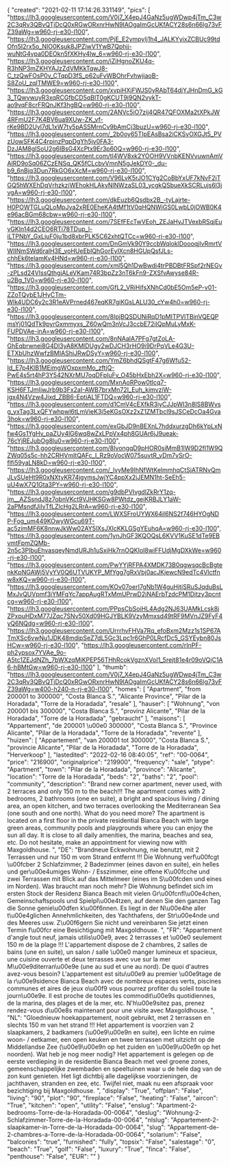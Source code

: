 {
"created": "2021-02-11 17:14:26.331149",
"pics": [
"https://lh3.googleusercontent.com/V0j7_X4epJ4GaNz5ugWDwp4jTm_C3w2C3qRv3QBvQTjDcQ0xRGwORxnrHwN9IAOgaImGcUKfACY28s6n66lg73vFZ39aWg=w960-rj-e30-l100",
"https://lh3.googleusercontent.com/PjE_E2ympyIj1h4_JALKYyixZCBUc99tdOfn5I2rx5o_NIO0Ksuk8JPZjwV1YwB7Qphjj-wuNtG4vpa0DEOkn5fXKHy4Iw_6=w960-rj-e30-l100",
"https://lh3.googleusercontent.com/iZiHgnoZKU4q-R3hNP3mZKHYAJzZdVMKkTqwJ8-C_tzQwFOsP0v_CTqpD3fS_p62uFvWBOhrFvhwjiaoB-S8ZoU_zqITMWE9=w960-rj-e30-l100",
"https://lh3.googleusercontent.com/xvpiHXjFWJS0yRAbT64djYJHnDmG_kG3_TQwvwuyR3xqRCGfbCD5qBlT0gKCUT9j9QN2vykT-ao9vqF8crFRQnJKf3hgBQ=w960-rj-e30-l100",
"https://lh3.googleusercontent.com/2ANVc5iO7zij4QR47QFOXMa2tXPkJW4RFmU2F7K4BV6ua9XUw-ZK_vf-rKe9BD2Uyl7dL1xW7ty5pASSMrnCv9bAmCj3buzU=w960-rj-e30-l100",
"https://lh3.googleusercontent.com/_2b0oy65TIpEAsBsa2iCKSvOXGJt5_PVzUowSFK4C4rpinzPqpDgYh5jv0FA3-DzJAM8gISoU2g6IBsG4XcPtx9Er3p60Q=w960-rj-e30-l100",
"https://lh3.googleusercontent.com/tl4WV8xk2YOOH9VVnbKENVvuwnAmVAlRD9oSq06ZCzENSq_QK5fCLcbvVmnN5gJekDY0-_du-b9_6nBjq3Dun7RkGO6xXcM=w960-rj-e30-l100",
"https://lh3.googleusercontent.com/V96LvK5rJO1CYg2CoBbYxUF7kNvF2jTGQ5hWXEhDqVrhzkzjWEhokHLAkyNlNWzaSL03_ycgkQSbueXkSCRLujs6l3jvgA=w960-rj-e30-l100",
"https://lh3.googleusercontent.com/dkEuzb6Qsdbx2B_-tyLajrte-H0POWTGLuQLoMpJva2xRE0EheKA4tMf1tV0qHQNWjGS0LwbL0jOWB0K4e96acBGm68cbw=w960-rj-e30-l100",
"https://lh3.googleusercontent.com/7SEfFEcTwVEoh_ZEJaHyJTVexbRSqjEuvGKln14d2CEO6RTi78TDup_l-iLTPNbY_GxLjuF0ju1bd8xbrPLK5C62xhtQTCc=w960-rj-e30-l100",
"https://lh3.googleusercontent.com/DnGmVk90Y9ccbWqIoklDoooqjIvRmrtVWIINmSWd6ralH3E_voHUeEblQhGorEyIXcn8HGUpQsfJLs-chhEk6telamKv4HNd=w960-rj-e30-l100",
"https://lh3.googleusercontent.com/xml5Qh1DwBwdi4trPBDBtFRSpf2rNEGv-zPLsd24VIssQthgjALeVKam74R3bpZz3nT6kFn9-ZXSfvAwyse84R-u2Bg_1V0=w960-rj-e30-l100",
"https://lh3.googleusercontent.com/GfL2_VRiHifsXNhCd0bE5Om5eP-v01-ZZoTQybE1JHyCTm-Wlk4UDC6y2c3R1eAVPrned467eqKR7giKGsLALU30_cYw4h0=w960-rj-e30-l100",
"https://lh3.googleusercontent.com/8IpjBQSDUNiRqD1pMITPVlTBinVQEQPmsYj01QdTk9pyrGxmmyxs_Z60wQm3nVcJ3ccbE72iIQpMuLyMxK-FUPDVAe-inA=w960-rj-e30-l100",
"https://lh3.googleusercontent.com/8nNAalA7PFg7gtZoLA-GhEqbrwnei8G4Dl3yA8KMlDUgy2wDJCH3rHO9i9DrPqVLe4G3U-ETXbUhzWwfzBMIAShiJRwDSyY=w960-rj-e30-l100",
"https://lh3.googleusercontent.com/YmZ6bhdQSgtF47g6Wfu52-Id_E7p4KlB1MEimgWOxpxmMo_zftjQ-PwE4s5rt4hP3Y542NXrMU7oqDFpIuFv_O45bHxEbh2X=w960-rj-e30-l100",
"https://lh3.googleusercontent.com/MxnAoRPow0tlcq7-KSH6FTJmIjwJrb9b3Fx2aI-AWB7brxMn72I_Euh_kimvziW-jgx4N4Vzw4Jixd_ZBB6-EptiAL1FTDQ=w960-rj-e30-l100",
"https://lh3.googleusercontent.com/d1CmV4cEXfkR3iyCJJpWI3n8IS8BWvsg_yxTag3LxQFYwhpwl6tLmVieK3j5eKGsOXz2xZ1ZMTbcl9sJSCeDcOa4Gva3hok=w960-rj-e30-l100",
"https://lh3.googleusercontent.com/exGbJD9nBEXnL7hddxurzgDh6kYpLxNfw4Gs1YgHv_paZUy4lG6wq8wZxLPpVx4ph8GUAr6jJ9ueak-76cYjREJubOg8lu0=w960-rj-e30-l100",
"https://lh3.googleusercontent.com/8IvongqD9pHOR0siMmB1IW9D2fI1W9QZWq05s5c-hh2CRHVmItQAFc_I_Rz9oVocW075suvtR_vDm7vSrO-flfi59yaLN8kD=w960-rj-e30-l100",
"https://lh3.googleusercontent.com/_lvyMe9IhNfWtKelmmhqCtSjATRNvQmJLvSUeHt9R0xNXtyKR74jgymsJwjYC4ppXx2jJEMN1ht-SeEh5-uU4wX7Q1Gta3PY=w960-rj-e30-l100",
"https://lh3.googleusercontent.com/g9dbPVIvgdlZkRrY1zq-jm__AZSsndJ8z7obnVKct9VJHKSGw8PWtdz_geiKRBJLY1aW-2aPMsndfJiIvTfLZlcHg2LRrA=w960-rj-e30-l100",
"https://lh3.googleusercontent.com/LWXSFroUYWX64il6NS2f746HYOgNDP-Fog_um449KOwyWGcu69T-ac5zimMF6K8nnwJkWw02AY5lXsJXlcKKLGSgYEuhqA=w960-rj-e30-l100",
"https://lh3.googleusercontent.com/1ynJhGF3KQOQsL6KVV1KuSE1dTe9EBvmtFpmZQMb-2n5c3PIbuEhvasqeyNmdURJh1uSxjHk7rnOQKIoI8wiFFUdjMgDXkWe=w960-rj-e30-l100",
"https://lh3.googleusercontent.com/PwYYjRFPA4XMDK73B0qgwsqcBcBgtenkKpNGAWj5VyYV0Q6UTVUKYP_MfYgg7gRxVbj0acJKjewcN9edTc4VIctfnw8xKQ=w960-rj-e30-l100",
"https://lh3.googleusercontent.com/KOv07oerI7gNb1W4guHjtjSRuSJqduBsLMxJvQUVpmf3iYMFqYc7appAugRTxMmUPrwD2jNAErbTzdcPM1Ditzy3pcntcg=w960-rj-e30-l100",
"https://lh3.googleusercontent.com/PPpsCbSoiHL4Adg2NJ63UAMkLcsk8jZPxpuHDxM77JZqc7SNv50Xd09HGJYBLK9VzyMmxsd49tRF9MVnJZ9FyF4yQ6NQdg=w960-rj-e30-l100",
"https://lh3.googleusercontent.com/UrrrhvFHVa7Rq_efoBxm2Mzz1s1SP67ATmXSc6vwNu1JDK48mdipSeZ7dL5Gc3Lpc1r6GhP0LRcfDc5_GSYEybn80JsHCw=w960-rj-e30-l100",
"https://lh3.googleusercontent.com/rInPF-ph2ypsox7YVAe_9o-A5tc1ZEJdNZh_7bWXzqMjKPEP56THhRcokVgznXVoI1_5rejt81e4r09oVQjC1A6-hBMtGw=w960-rj-e30-l100"
],
"thumb": "https://lh3.googleusercontent.com/V0j7_X4epJ4GaNz5ugWDwp4jTm_C3w2C3qRv3QBvQTjDcQ0xRGwORxnrHwN9IAOgaImGcUKfACY28s6n66lg73vFZ39aWg=w400-h240-n-rj-e30-l100",
"homes": [
"Apartment",
"from 200001 to 300000",
"Costa Blanca S.",
"Alicante Province",
"Pilar de la Horadada",
"Torre de la Horadada",
"resale"
],
"hauser": [
"Wohnung",
"von 200001 bis 300000",
"Costa Blanca S.",
"provinz Alicante",
"Pilar de la Horadada",
"Torre de la Horadada",
"gebraucht"
],
"maisons": [
"Appartement",
"de 200001 \u00e0 300000",
"Costa Blanca S.",
"Province Alicante",
"Pilar de la Horadada",
"Torre de la Horadada",
"revente"
],
"huizen": [
"Appartement",
"van 200001 tot 300000",
"Costa Blanca S.",
"provincie Alicante",
"Pilar de la Horadada",
"Torre de la Horadada",
"Herverkoop"
],
"lastedited": "2022-02-16 08:40:05",
"ref": "00-0064",
"price": "216900",
"originalprice": "219900",
"frequency": "sale",
"ptype": "Apartment",
"town": "Pilar de la Horadada",
"province": "Alicante",
"location": "Torre de la Horadada",
"beds": "2",
"baths": "2",
"pool": "community",
"description": "Brand new corner apartment, never used, with 2 terraces and only 150 m to the beach!!! The apartment comes with 2 bedrooms, 2 bathrooms (one en suite), a bright and spacious living / dining area, an open kitchen, and two terraces overlooking the Mediterranean Sea (one south and one north). What do you need more? The apartment is located on a first floor in the private residential Bianca Beach with large green areas, community pools and playgrounds where you can enjoy the sun all day. It is close to all daily amenities, the marina, beaches and sea, etc. Do not hesitate, make an appointment for viewing now with Maxgoldhouse.  ",
"DE": "Brandneue Eckwohnung, nie benutzt, mit 2 Terrassen und nur 150 m vom Strand entfernt !!! Die Wohnung verf\u00fcgt \u00fcber 2 Schlafzimmer, 2 Badezimmer (eines davon en suite), ein helles und ger\u00e4umiges Wohn- / Esszimmer, eine offene K\u00fcche und zwei Terrassen mit Blick auf das Mittelmeer (eines im S\u00fcden und eines im Norden). Was braucht man noch mehr? Die Wohnung befindet sich im ersten Stock der Residenz Bianca Beach mit vielen Gr\u00fcnfl\u00e4chen, Gemeinschaftspools und Spielpl\u00e4tzen, auf denen Sie den ganzen Tag die Sonne genie\u00dfen k\u00f6nnen. Es liegt in der N\u00e4he aller t\u00e4glichen Annehmlichkeiten, des Yachthafens, der Str\u00e4nde und des Meeres usw. Z\u00f6gern Sie nicht und vereinbaren Sie jetzt einen Termin f\u00fcr eine Besichtigung mit Maxgoldhouse. ",
"FR": "Appartement d'angle tout neuf, jamais utilis\u00e9, avec 2 terrasses et \u00e0 seulement 150 m de la plage !!! L'appartement dispose de 2 chambres, 2 salles de bains (une en suite), un salon / salle \u00e0 manger lumineux et spacieux, une cuisine ouverte et deux terrasses avec vue sur la mer M\u00e9diterran\u00e9e (une au sud et une au nord). De quoi d'autres avez-vous besoin? L'appartement est situ\u00e9 au premier \u00e9tage de la r\u00e9sidence Bianca Beach avec de nombreux espaces verts, piscines communes et aires de jeux o\u00f9 vous pourrez profiter du soleil toute la journ\u00e9e. Il est proche de toutes les commodit\u00e9s quotidiennes, de la marina, des plages et de la mer, etc. N'h\u00e9sitez pas, prenez rendez-vous d\u00e8s maintenant pour une visite avec Maxgoldhouse. ",
"NL": "Gloednieuw hoekappartement, nooit gebruikt, met 2 terrassen en slechts 150 m van het strand !!! Het appartement is voorzien van 2 slaapkamers, 2 badkamers (\u00e9\u00e9n en suite), een lichte en ruime woon- / eetkamer, een open keuken en twee terrassen met uitzicht op de Middellandse Zee (\u00e9\u00e9n op het zuiden en \u00e9\u00e9n op het noorden). Wat heb je nog meer nodig? Het appartement is gelegen op de eerste verdieping in de residentie Bianca Beach met veel groene zones, gemeenschappelijke zwembaden en speeltuinen waar u de hele dag van de zon kunt genieten. Het ligt dichtbij alle dagelijkse voorzieningen, de jachthaven, stranden en zee, etc. Twijfel niet, maak nu een afspraak voor bezichtiging bij Maxgoldhouse. ",
"display": "True",
"offplan": "False",
"living": "90",
"plot": "90",
"fireplace": "False",
"heating": "False",
"aircon": "True",
"kitchen": "open",
"utility": "False",
"enslug": "Apartment-2-bedrooms-Torre-de-la-Horadada-00-0064",
"deslug": "Wohnung-2-Schlafzimmer-Torre-de-la-Horadada-00-0064",
"nlslug": "Appartement-2-slaapkamer-in-Torre-de-la-Horadada-00-0064",
"slug": "Appartement-de-2-chambres-a-Torre-de-la-Horadada-00-0064",
"solarium": "False",
"balconies": "true",
"furnished": "fully",
"topsix": "False",
"salestage": "0",
"beach": "True",
"golf": "False",
"luxury": "True",
"finca": "False",
"penthouse": "False",
"EUR": ""
}